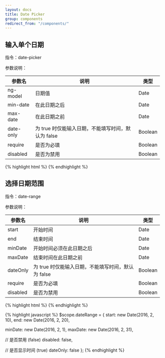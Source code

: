 ```yaml
---
layout: docs
title: Date Picker
group: components
redirect_from: "/components/"
---
```


## 输入单个日期

指令：date-picker

参数说明：

| 参数名 | 说明 | 类型 |
| --- | --- | --- |
| ng-model | 日期值 | Date |
| min-date | 在此日期之后 | Date |
| max-date | 在此日期之前 | Date |
| date-only | 为 true 时仅能输入日期，不能填写时间，默认为 false | Boolean |
| require | 是否为必填 | Boolean |
| disabled | 是否为禁用 | Boolean |

{% highlight html %}
<date-picker ng-model="dateValue"
             min-date="minDate"
             max-date="maxDate"
             date-only="false"
             required="true"
             disabled="false"></date-picker>
{% endhighlight %}

## 选择日期范围

指令：date-range

参数说明：

| 参数名 | 说明 | 类型 |
| --- | --- | --- |
| start | 开始时间 | Date |
| end | 结束时间 | Date |
| minDate | 开始时间必须在此日期之后 | Date |
| maxDate | 结束时间在此日期之前 | Date |
| dateOnly | 为 true 时仅能输入日期，不能填写时间，默认为 false | Boolean |
| require | 是否为必填 | Boolean |
| disabled | 是否为禁用 | Boolean |

{% highlight html %}
<date-range opts="dateRange"></date-range>
{% endhighlight %}

{% highlight javascript %}
$scope.dateRange = {
  start: new Date(2016, 2, 10),
  end: new Date(2016, 2, 20),

  minDate: new Date(2016, 2, 1),
  maxDate: new Date(2016, 2, 31),

  // 是否禁用 (false)
  disabled: false,

  // 是否显示时间 (true)
  dateOnly: false
};
{% endhighlight %}
